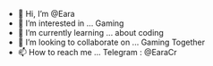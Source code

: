 - 👋 Hi, I’m @Eara
- 👀 I’m interested in ... Gaming 
- 🌱 I’m currently learning ... about coding
- 💞️ I’m looking to collaborate on ... Gaming Together
- 📫 How to reach me ... Telegram : @EaraCr

<!---
MikiMovi/MikiMovi is a ✨ special ✨ repository because its `README.md` (this file) appears on your GitHub profile.
You can click the Preview link to take a look at your changes.
--->

